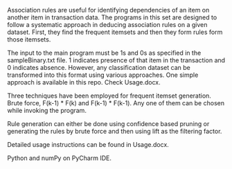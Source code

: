 Association rules are useful for identifying dependencies of an item on another item in transaction data. The programs in this set are designed to follow a systematic approach in deducing association rules on a given dataset. First, they find the frequent itemsets and then they form rules form those itemsets.

The input to the main program must be 1s and 0s as specified in the sampleBinary.txt file. 1 indicates presence of that item in the transaction and 0 indicates absence. However, any classification dataset can be transformed into this format using various approaches. One simple approach is available in this repo. Check Usage.docx.

Three techniques have been employed for frequent itemset generation. Brute force, F(k-1) * F(k) and F(k-1) * F(k-1). Any one of them can be chosen while invoking the program.

Rule generation can either be done using confidence based pruning or generating the rules by brute force and then using lift as the filtering factor.

Detailed usage instructions can be found in Usage.docx.

Python and numPy on PyCharm IDE.
